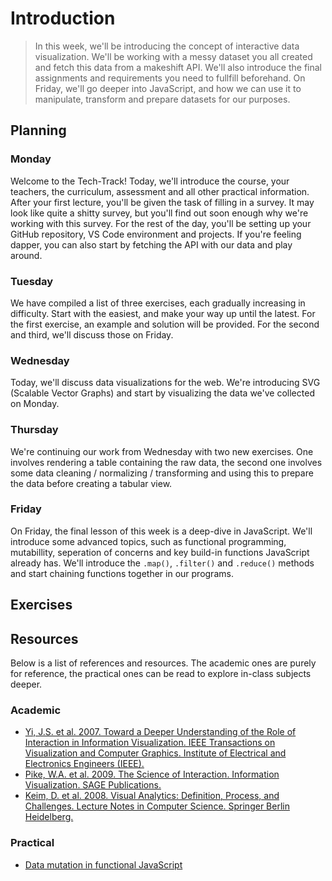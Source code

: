 # Introduction

> In this week, we'll be introducing the concept of interactive data visualization. We'll be working with a messy dataset you all created and fetch this data from a makeshift API. We'll also introduce the final assignments and requirements you need to fullfill beforehand. On Friday, we'll go deeper into JavaScript, and how we can use it to manipulate, transform and prepare datasets for our purposes.

## Planning

### Monday

Welcome to the Tech-Track! Today, we'll introduce the course, your teachers, the curriculum, assessment and all other practical information. After your first lecture, you'll be given the task of filling in a survey. It may look like quite a shitty survey, but you'll find out soon enough why we're working with this survey. For the rest of the day, you'll be setting up your GitHub repository, VS Code environment and projects. If you're feeling dapper, you can also start by fetching the API with our data and play around.

### Tuesday

We have compiled a list of three exercises, each gradually increasing in difficulty. Start with the easiest, and make your way up until the latest. For the first exercise, an example and solution will be provided. For the second and third, we'll discuss those on Friday.

### Wednesday

Today, we'll discuss data visualizations for the web. We're introducing SVG (Scalable Vector Graphs) and start by visualizing the data we've collected on Monday.

### Thursday

We're continuing our work from Wednesday with two new exercises. One involves rendering a table containing the raw data, the second one involves some data cleaning / normalizing / transforming and using this to prepare the data before creating a tabular view.

### Friday

On Friday, the final lesson of this week is a deep-dive in JavaScript. We'll introduce some advanced topics, such as functional programming, mutabillity, seperation of concerns and key build-in functions JavaScript already has. We'll introduce the `.map()`, `.filter()` and `.reduce()` methods and start chaining functions together in our programs.

## Exercises



## Resources

Below is a list of references and resources. The academic ones are purely for reference, the practical ones can be read to explore in-class subjects deeper.

### Academic

* [Yi, J.S. et al. 2007. Toward a Deeper Understanding of the Role of Interaction in Information Visualization. IEEE Transactions on Visualization and Computer Graphics. Institute of Electrical and Electronics Engineers (IEEE).](https://ieeexplore.ieee.org/document/4376144)
* [Pike, W.A. et al. 2009. The Science of Interaction. Information Visualization. SAGE Publications.](https://journals.sagepub.com/doi/10.1057/ivs.2009.22)
* [Keim, D. et al. 2008. Visual Analytics: Definition, Process, and Challenges. Lecture Notes in Computer Science. Springer Berlin Heidelberg.](https://link.springer.com/chapter/10.1007/978-3-540-70956-5_7)


### Practical
* [Data mutation in functional JavaScript](https://dev.to/macsikora/data-mutation-in-functional-javascript-1h97)